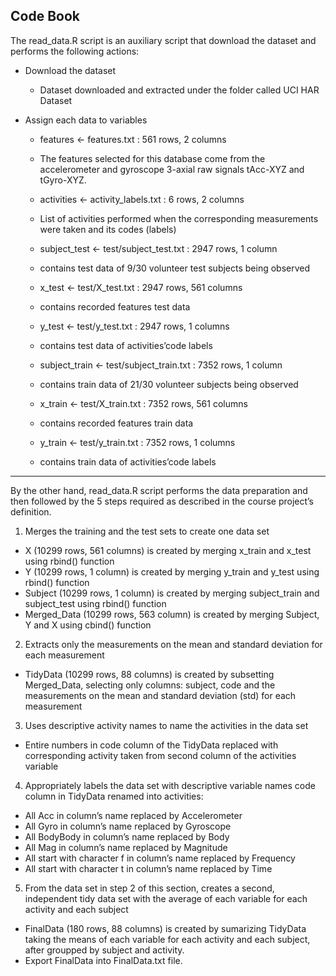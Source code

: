 ## Code Book

The read_data.R script is an auxiliary script that download the dataset and performs the following actions:

 - Download the dataset
   - Dataset downloaded and extracted under the folder called UCI HAR Dataset

 - Assign each data to variables
   - features <- features.txt : 561 rows, 2 columns
   - The features selected for this database come from the accelerometer and gyroscope 3-axial raw signals tAcc-XYZ and tGyro-XYZ.

   - activities <- activity_labels.txt : 6 rows, 2 columns
   - List of activities performed when the corresponding measurements were taken and its codes (labels)

   - subject_test <- test/subject_test.txt : 2947 rows, 1 column
   - contains test data of 9/30 volunteer test subjects being observed

   - x_test <- test/X_test.txt : 2947 rows, 561 columns
   - contains recorded features test data

   - y_test <- test/y_test.txt : 2947 rows, 1 columns
   - contains test data of activities’code labels

   - subject_train <- test/subject_train.txt : 7352 rows, 1 column
   - contains train data of 21/30 volunteer subjects being observed
   
   - x_train <- test/X_train.txt : 7352 rows, 561 columns
   - contains recorded features train data
   
   - y_train <- test/y_train.txt : 7352 rows, 1 columns
   - contains train data of activities’code labels

-----------
      
By the other hand, read_data.R script performs the data preparation and then followed by the 5 steps required as described in the course project’s definition.

1. Merges the training and the test sets to create one data set
 - X (10299 rows, 561 columns) is created by merging x_train and x_test using rbind() function
 - Y (10299 rows, 1 column) is created by merging y_train and y_test using rbind() function
 - Subject (10299 rows, 1 column) is created by merging subject_train and subject_test using rbind() function
 - Merged_Data (10299 rows, 563 column) is created by merging Subject, Y and X using cbind() function

2. Extracts only the measurements on the mean and standard deviation for each measurement
 - TidyData (10299 rows, 88 columns) is created by subsetting Merged_Data, selecting only columns: subject, code and the measurements on the mean and standard deviation (std) for each measurement

3. Uses descriptive activity names to name the activities in the data set
 - Entire numbers in code column of the TidyData replaced with corresponding activity taken from second column of the activities variable

4. Appropriately labels the data set with descriptive variable names code column in TidyData renamed into activities:
 - All Acc in column’s name replaced by Accelerometer
 - All Gyro in column’s name replaced by Gyroscope
 - All BodyBody in column’s name replaced by Body
 - All Mag in column’s name replaced by Magnitude
 - All start with character f in column’s name replaced by Frequency
 - All start with character t in column’s name replaced by Time

5. From the data set in step 2 of this section, creates a second, independent tidy data set with the average of each variable for each activity and each subject
 - FinalData (180 rows, 88 columns) is created by sumarizing TidyData taking the means of each variable for each activity and each subject, after groupped by subject and activity.
 - Export FinalData into FinalData.txt file.

